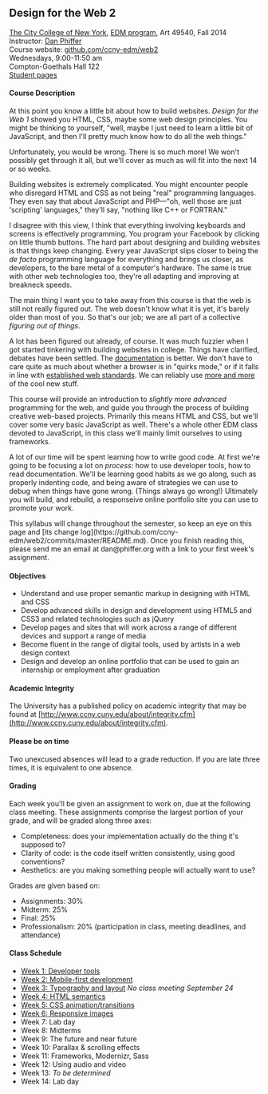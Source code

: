 ## Design for the Web 2

[The City College of New York](http://www.ccny.cuny.edu/), [EDM program](http://edm.arts.ccny.cuny.edu/), Art 49540, Fall 2014  
Instructor: [Dan Phiffer](http://phiffer.org/)  
Course website: [github.com/ccny-edm/web2](https://github.com/ccny-edm/web2)  
Wednesdays, 9:00-11:50 am  
Compton-Goethals Hall 122  
[Student pages](https://github.com/ccny-edm/web2/wiki/Students)  

#### Course Description

At this point you know a little bit about how to build websites. *Design for the Web 1* showed you HTML, CSS, maybe some web design principles. You might be thinking to yourself, "well, maybe I just need to learn a little bit of JavaScript, and then I'll pretty much know how to do all the web things."

Unfortunately, you would be wrong. There is so much more! We won't possibly get through it all, but we'll cover as much as will fit into the next 14 or so weeks.

Building websites is extremely complicated. You might encounter people who disregard HTML and CSS as not being "real" programming languages. They even say that about JavaScript and PHP—"oh, well those are just 'scripting' languages," they'll say, "nothing like C++ or FORTRAN."

I disagree with this view, I think that everything involving keyboards and screens is effectively programming. You program your Facebook by clicking on little thumb buttons. The hard part about designing and building websites is that things keep changing. Every year JavaScript slips closer to being the *de facto* programming language for everything and brings us closer, as developers, to the bare metal of a computer's hardware. The same is true with other web technologies too, they're all adapting and improving at breakneck speeds.

The main thing I want you to take away from this course is that the web is still not really figured out. The web doesn't know what it is yet, it's barely older than most of you. So that's our job; we are all part of a collective *figuring out of things*.

A lot has been figured out already, of course. It was much fuzzier when I got started tinkering with building websites in college. Things have clarified, debates have been settled. The [documentation](https://developer.mozilla.org/) is better. We don't have to care quite as much about whether a browser is in "quirks mode," or if it falls in line with [established web standards](http://www.w3.org/). We can reliably use [more and more](http://caniuse.com/) of the cool new stuff.

This course will provide an introduction to *slightly more advanced* programming for the web, and guide you through the process of building creative web-based projects. Primarily this means HTML and CSS, but we'll cover some very basic JavaScript as well. There's a whole other EDM class devoted to JavaScript, in this class we'll mainly limit ourselves to using frameworks.

A lot of our time will be spent learning how to write good code. At first we're going to be focusing a lot on *process*: how to use developer tools, how to read documentation. We'll be learning good habits as we go along, such as properly indenting code, and being aware of strategies we can use to debug when things have gone wrong. (Things always go wrong!) Ultimately you will build, and rebuild, a responseive online portfolio site you can use to promote your work.

<p>
This syllabus will change throughout the semester, so keep an eye on this page and [its change log](https://github.com/ccny-edm/web2/commits/master/README.md). Once you finish reading this, please send me an email at dan&#64;phiffer.org with a link to your first week's assignment.
</p>

#### Objectives

* Understand and use proper semantic markup in designing with HTML and CSS
* Develop advanced skills in design and development using HTML5 and CSS3 and related technologies such as jQuery
* Develop pages and sites that will work across a range of different devices and support a range of media
* Become fluent in the range of digital tools, used by artists in a web design context
* Design and develop an online portfolio that can be used to gain an internship or employment after graduation

#### Academic Integrity

The University has a published policy on academic integrity that may be found at [http://www.ccny.cuny.edu/about/integrity.cfm](http://www.ccny.cuny.edu/about/integrity.cfm).

#### Please be on time

Two unexcused absences will lead to a grade reduction. If you are late three times, it is equivalent to one absence.

#### Grading

Each week you'll be given an assignment to work on, due at the following class meeting. These assignments comprise the largest portion of your grade, and will be graded along three axes:

* Completeness: does your implementation actually do the thing it's supposed to?
* Clarity of code: is the code itself written consistently, using good conventions?
* Aesthetics: are you making something people will actually want to use?

Grades are given based on: 

* Assignments: 30%
* Midterm: 25%
* Final: 25%
* Professionalism: 20% (participation in class, meeting deadlines, and attendance)

#### Class Schedule

* [Week 1: Developer tools](https://github.com/ccny-edm/web2/tree/master/week01)
* [Week 2: Mobile-first development](https://github.com/ccny-edm/web2/tree/master/week02)
* [Week 3: Typography and layout](https://github.com/ccny-edm/web2/tree/master/week03)
*No class meeting September 24*
* [Week 4: HTML semantics](https://github.com/ccny-edm/web2/tree/master/week04)
* [Week 5: CSS animation/transitions](https://github.com/ccny-edm/web2/tree/master/week05)
* [Week 6: Responsive images](https://github.com/ccny-edm/web2/tree/master/week06)
* Week 7: Lab day
* Week 8: Midterms
* Week 9: The future and near future
* Week 10: Parallax & scrolling effects
* Week 11: Frameworks, Modernizr, Sass
* Week 12: Using audio and video
* Week 13: *To be determined*
* Week 14: Lab day

